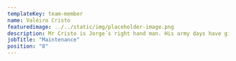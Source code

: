 ```yaml
---
templateKey: team-member
name: Valéiro Cristo
featuredimage: ../../static/img/placeholder-image.png
description: Mr Cristo is Jorge´s right hand man. His army days have given him great experience to tackle all our pesky maintenance jobs! Ever willing and ever cheerful, Cristo is always happy to help and will go the extra mile to try and solve the issue at hand.
jobTitle: "Maintenance"
position: "8"
---
```


